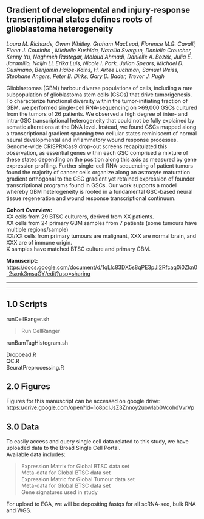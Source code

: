 ## Gradient of developmental and injury-response transcriptional states defines roots of glioblastoma heterogeneity

*Laura M. Richards, Owen Whitley, Graham MacLeod, Florence M.G. Cavalli, Fiona J. Coutinho , Michelle Kushida, Nataliia Svergun, Danielle Croucher, Kenny Yu, Naghmeh Rastegar, Moloud Ahmadi, Danielle A. Bozek, Julia E. Jaramillo, Naijin Li, Erika Luis, Nicole I. Park, Julian Spears, Michael D. Cusimano, Benjamin Haibe-Kains, H. Artee Luchman, Samuel Weiss, Stephane Angers, Peter B. Dirks, Gary D. Bader, Trevor J. Pugh*

Glioblastomas (GBM) harbour diverse populations of cells, including a rare subpopulation of glioblastoma stem cells (GSCs) that drive tumorigenesis. To characterize functional diversity within the tumor-initiating fraction of GBM, we performed single-cell RNA-sequencing on >69,000 GSCs cultured from the tumors of 26 patients. We observed a high degree of inter- and intra-GSC transcriptional heterogeneity that could not be fully explained by somatic alterations at the DNA level. Instead, we found GSCs mapped along a  transcriptional gradient spanning two cellular states reminiscent of normal neural developmental and inflammatory wound response processes. Genome-wide CRISPR/Cas9 drop-out screens recapitulated this observation, as essential genes within each GSC comprised a mixture of these states depending on the position along this axis as measured by gene expression profiling. Further single-cell RNA-sequencing of patient tumors found the majority of cancer cells organize along an astrocyte maturation gradient orthogonal to the GSC gradient yet retained expression of founder transcriptional programs found in GSCs. Our work supports a model whereby GBM heterogeneity is rooted in a fundamental GSC-based neural tissue regeneration and wound response transcriptional continuum.

**Cohort Overview:**  
XX cells from 29 BTSC culturers, derived from XX patients.     
XX cells from 24 primary GBM samples from 7 patients (some tumours have multiple regions/sample)  
XX/XX cells from primary tumours are malignant, XXX are normal brain, and XXX are of immune origin.   
X samples have matched BTSC culture and primary GBM.   
  
**Manuscript:**   
https://docs.google.com/document/d/1qLlc83DX5s8qPE3pJI2Rfcaq0i0Zkn0_2sxnk3msaGY/edit?usp=sharing    


***
---
##  1.0 Scripts

runCellRanger.sh  
> Run CellRanger   
  
runBamTagHistogram.sh    
>     

Dropbead.R    
QC.R    
SeuratPreprocessing.R    

##  2.0 Figures

Figures for this manuscript can be accessed on google drive:
https://drive.google.com/open?id=1o8pcIJsZ3Znnoy2uowlab0VcohdVvrVp


##  3.0 Data

To easily access and query single cell data related to this study, we have uploaded data to the Broad Single Cell Portal.   
Available data includes:
> Expression Matrix for Global BTSC data set  
> Meta-data for Global BTSC data set  
> Expression Matric for Global Tumour data set  
> Meta-data for Global BTSC data set  
> Gene signatures used in study  


For upload to EGA, we will be depositing fastqs for all scRNA-seq, bulk RNA and WGS.


